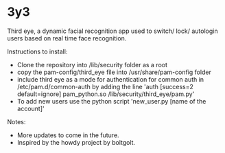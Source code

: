 # 3y3
Third eye, a dynamic facial recognition app used to switch/ lock/ autologin users based on real time face recognition.

Instructions to install: 

- Clone the repository into /lib/security folder as a root
- copy the pam-config/third_eye file into /usr/share/pam-config folder
- include third eye as a mode for authentication for common auth in /etc/pam.d/common-auth by adding the line
  'auth   [success=2 default=ignore]        pam_python.so /lib/security/third_eye/pam.py'
- To add new users use the python script 'new_user.py [name of the account]'

Notes:
- More updates to come in the future.
- Inspired by the howdy project by boltgolt.
